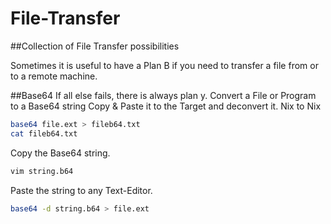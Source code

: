 # File-Transfer
##Collection of File Transfer possibilities

Sometimes it is useful to have a Plan B if you need to transfer a file from or to a remote machine.

##Base64
If all else fails, there is always plan y.
Convert a File or Program to a Base64 string Copy & Paste it to the Target and deconvert it.
Nix to Nix
```bash
base64 file.ext > fileb64.txt
cat fileb64.txt
```
Copy the Base64 string.
```bash
vim string.b64
```
Paste the string to any Text-Editor.
```bash
base64 -d string.b64 > file.ext
```
